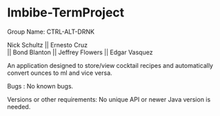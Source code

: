 # Imbibe-TermProject

Group Name: CTRL-ALT-DRNK

Nick	Schultz	
|| Ernesto	Cruz	
|| Bond	Blanton	
|| Jeffrey	Flowers	
|| Edgar	Vasquez	

An application designed to store/view cocktail recipes and automatically convert ounces to ml and vice versa.

Bugs : No known bugs.

Versions or other requirements: No unique API or newer Java version is needed.
